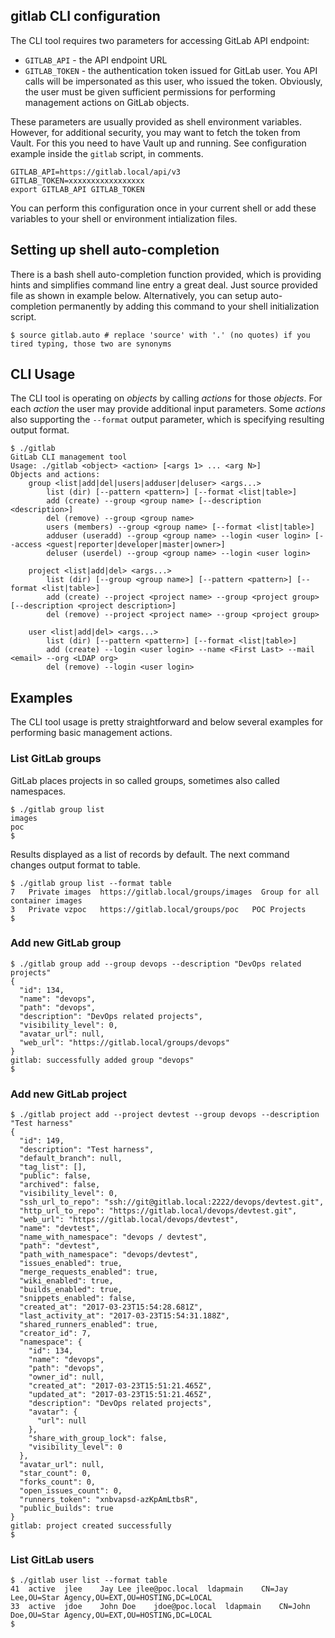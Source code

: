 ## gitlab CLI configuration

The CLI tool requires two parameters for accessing GitLab API endpoint:

* `GITLAB_API` - the API endpoint URL
* `GITLAB_TOKEN` - the authentication token issued for GitLab user. You API calls will be impersonated as this user, who issued the token. Obviously, the user must be given sufficient permissions for performing management actions on GitLab objects.

These parameters are usually provided as shell environment variables. However, for additional security, you may want to fetch the token from Vault. For this you need to have Vault up and running. See configuration example inside the `gitlab` script, in comments.

```shell
GITLAB_API=https://gitlab.local/api/v3
GITLAB_TOKEN=xxxxxxxxxxxxxxxxx
export GITLAB_API GITLAB_TOKEN
```

You can perform this configuration once in your current shell or add these variables to your shell or environment intialization files.

## Setting up shell auto-completion

There is a bash shell auto-completion function provided, which is providing hints and simplifies command line entry a great deal. Just source provided file as shown in example below. Alternatively, you can setup auto-completion permanently by adding this command to your shell initialization script.

```shell
$ source gitlab.auto # replace 'source' with '.' (no quotes) if you tired typing, those two are synonyms 
```

## CLI Usage

The CLI tool is operating on _objects_ by calling _actions_ for those _objects_. For each _action_ the user may provide additional input parameters. Some _actions_ also supporting the `--format` output parameter, which is specifying resulting output format.

```shell
$ ./gitlab
GitLab CLI management tool
Usage: ./gitlab <object> <action> [<args 1> ... <arg N>]
Objects and actions:
    group <list|add|del|users|adduser|deluser> <args...>
        list (dir) [--pattern <pattern>] [--format <list|table>]
        add (create) --group <group name> [--description <description>]
        del (remove) --group <group name>
        users (members) --group <group name> [--format <list|table>]
        adduser (useradd) --group <group name> --login <user login> [--access <guest|reporter|developer|master|owner>]
        deluser (userdel) --group <group name> --login <user login>

    project <list|add|del> <args...>
        list (dir) [--group <group name>] [--pattern <pattern>] [--format <list|table>]
        add (create) --project <project name> --group <project group> [--description <project description>]
        del (remove) --project <project name> --group <project group>

    user <list|add|del> <args...>
        list (dir) [--pattern <pattern>] [--format <list|table>]
        add (create) --login <user login> --name <First Last> --mail <email> --org <LDAP org>
        del (remove) --login <user login>

```

## Examples

The CLI tool usage is pretty straightforward and below several examples for performing basic management actions.

### List GitLab groups

GitLab places projects in so called groups, sometimes also called namespaces.

```shell
$ ./gitlab group list
images
poc
$
```

Results displayed as a list of records by default. The next command changes output format to table.

```shell
$ ./gitlab group list --format table
7	Private	images	https://gitlab.local/groups/images	Group for all container images
3	Private	vzpoc	https://gitlab.local/groups/poc	  POC Projects
$
```

### Add new GitLab group

```shell
$ ./gitlab group add --group devops --description "DevOps related projects"
{
  "id": 134,
  "name": "devops",
  "path": "devops",
  "description": "DevOps related projects",
  "visibility_level": 0,
  "avatar_url": null,
  "web_url": "https://gitlab.local/groups/devops"
}
gitlab: successfully added group "devops"
$
```

### Add new GitLab project

```shell
$ ./gitlab project add --project devtest --group devops --description "Test harness"
{
  "id": 149,
  "description": "Test harness",
  "default_branch": null,
  "tag_list": [],
  "public": false,
  "archived": false,
  "visibility_level": 0,
  "ssh_url_to_repo": "ssh://git@gitlab.local:2222/devops/devtest.git",
  "http_url_to_repo": "https://gitlab.local/devops/devtest.git",
  "web_url": "https://gitlab.local/devops/devtest",
  "name": "devtest",
  "name_with_namespace": "devops / devtest",
  "path": "devtest",
  "path_with_namespace": "devops/devtest",
  "issues_enabled": true,
  "merge_requests_enabled": true,
  "wiki_enabled": true,
  "builds_enabled": true,
  "snippets_enabled": false,
  "created_at": "2017-03-23T15:54:28.681Z",
  "last_activity_at": "2017-03-23T15:54:31.188Z",
  "shared_runners_enabled": true,
  "creator_id": 7,
  "namespace": {
    "id": 134,
    "name": "devops",
    "path": "devops",
    "owner_id": null,
    "created_at": "2017-03-23T15:51:21.465Z",
    "updated_at": "2017-03-23T15:51:21.465Z",
    "description": "DevOps related projects",
    "avatar": {
      "url": null
    },
    "share_with_group_lock": false,
    "visibility_level": 0
  },
  "avatar_url": null,
  "star_count": 0,
  "forks_count": 0,
  "open_issues_count": 0,
  "runners_token": "xnbvapsd-azKpAmLtbsR",
  "public_builds": true
}
gitlab: project created successfully
$
```

### List GitLab users

```shell
$ ./gitlab user list --format table
41	active	jlee	Jay Lee	jlee@poc.local	ldapmain	CN=Jay Lee,OU=Star Agency,OU=EXT,OU=HOSTING,DC=LOCAL
33	active	jdoe	John Doe	jdoe@poc.local	ldapmain	CN=John Doe,OU=Star Agency,OU=EXT,OU=HOSTING,DC=LOCAL
$
```
